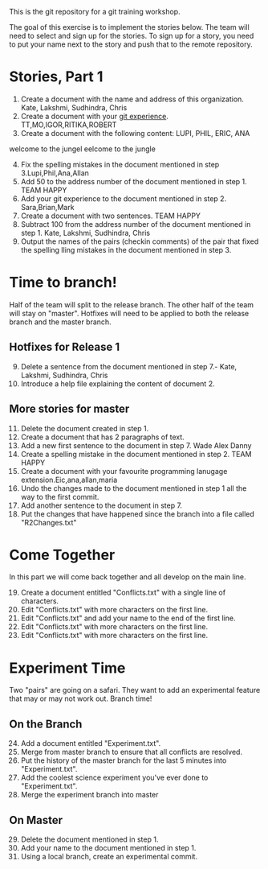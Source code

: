 This is the git repository for a git training workshop.

The goal of this exercise is to implement the stories below. The team will need to select and sign up for the stories. To sign up for a story, you need to put your name next to the story and push that to the remote repository.


# Stories, Part 1  

1. Create a document with the name and address of this organization. Kate, Lakshmi, Sudhindra, Chris
2. Create a document with your <a href="https://github.com/hammerdr/git-workshop/blob/master/git-exp.html">git experience</a>.  TT,MO,IGOR,RITIKA,ROBERT
3. Create a document with the following content: LUPI, PHIL, ERIC, ANA

welcome to the jungel
eelcome to the jungle

4. Fix the spelling mistakes in the document mentioned in step 3.Lupi,Phil,Ana,Allan
5. Add 50 to the address number of the document mentioned in step 1. TEAM HAPPY
6. Add your git experience to the document mentioned in step 2.  Sara,Brian,Mark
7. Create a document with two sentences. TEAM HAPPY
8. Subtract 100 from the address number of the document mentioned in step 1. Kate, Lakshmi, Sudhindra, Chris
9. Output the names of the pairs (checkin comments) of the pair that fixed the spelling lling mistakes in the document mentioned in step 3. 

# Time to branch!

Half of the team will split to the release branch. The other half of the team will stay on "master".
Hotfixes will need to be applied to both the release branch and the master branch.

## Hotfixes for Release 1

9. Delete a sentence from the document mentioned in step 7.- Kate, Lakshmi, Sudhindra, Chris
10. Introduce a help file explaining the content of document 2.

## More stories for master

11. Delete the document created in step 1. 
12. Create a document that has 2 paragraphs of text.
13. Add a new first sentence to the document in step 7. Wade Alex Danny 
14. Create a spelling mistake in the document mentioned in step 2. TEAM HAPPY
15. Create a document with your favourite programming lanugage extension.Eic,ana,allan,maria
16. Undo the changes made to the document mentioned in step 1 all the way to the first commit.
17. Add another sentence to the document in step 7.
18. Put the changes that have happened since the branch into a file called "R2Changes.txt"


# Come Together

In this part we will come back together and all develop on the main line.

19. Create a document entitled "Conflicts.txt" with a single line of characters.
20. Edit "Conflicts.txt" with more characters on the first line.
21. Edit "Conflicts.txt" and add your name to the end of the first line. 
22. Edit "Conflicts.txt" with more characters on the first line. 
23. Edit "Conflicts.txt" with more characters on the first line. 


# Experiment Time

Two "pairs" are going on a safari. They want to add an experimental feature that may or may not work out.  Branch time!

## On the Branch

24. Add a document entitled "Experiment.txt".
25. Merge from master branch to ensure that all conflicts are resolved.
26. Put the history of the master branch for the last 5 minutes into "Experiment.txt".
27. Add the coolest science experiment you've ever done to "Experiment.txt".
28. Merge the experiment branch into master


## On Master

29. Delete the document mentioned in step 1.
30. Add your name to the document mentioned in step 1.
31. Using a local branch, create an experimental commit.
